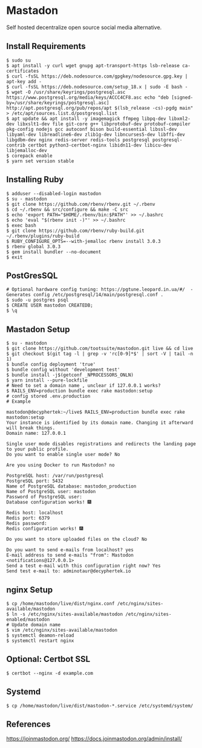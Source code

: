 Mastadon
=========

Self hosted decentralize open source social media alternative.

Install Requirements
---------------------

    $ sudo su
    $ apt install -y curl wget gnupg apt-transport-https lsb-release ca-certificates 
    $ curl -fsSL https://deb.nodesource.com/gpgkey/nodesource.gpg.key | apt-key add -
    $ curl -fsSL https://deb.nodesource.com/setup_18.x | sudo -E bash - 
    $ wget -O /usr/share/keyrings/postgresql.asc https://www.postgresql.org/media/keys/ACCC4CF8.asc echo "deb [signed-by=/usr/share/keyrings/postgresql.asc] http://apt.postgresql.org/pub/repos/apt $(lsb_release -cs)-pgdg main" > /etc/apt/sources.list.d/postgresql.list 
    $ apt update && apt install -y imagemagick ffmpeg libpq-dev libxml2-dev libxslt1-dev file git-core g++ libprotobuf-dev protobuf-compiler pkg-config nodejs gcc autoconf bison build-essential libssl-dev libyaml-dev libreadline6-dev zlib1g-dev libncurses5-dev libffi-dev libgdbm-dev nginx redis-server redis-tools postgresql postgresql-contrib certbot python3-certbot-nginx libidn11-dev libicu-dev libjemalloc-dev 
    $ corepack enable 
    $ yarn set version stable 

Installing Ruby
---------------

    $ adduser --disabled-login mastodon
    $ su - mastodon
    $ git clone https://github.com/rbenv/rbenv.git ~/.rbenv
    $ cd ~/.rbenv && src/configure && make -C src
    $ echo 'export PATH="$HOME/.rbenv/bin:$PATH"' >> ~/.bashrc
    $ echo 'eval "$(rbenv init -)"' >> ~/.bashrc
    $ exec bash
    $ git clone https://github.com/rbenv/ruby-build.git ~/.rbenv/plugins/ruby-build
    $ RUBY_CONFIGURE_OPTS=--with-jemalloc rbenv install 3.0.3
    $ rbenv global 3.0.3
    $ gem install bundler --no-document
    $ exit

PostGresSQL
-----------

    # Optional hardware config tuning: https://pgtune.leopard.in.ua/#/  - Generates config /etc/postgresql/14/main/postgresql.conf . 
    $ sudo -u postgres psql
    $ CREATE USER mastodon CREATEDB;
    $ \q

Mastadon Setup
--------------

    $ su - mastodon
    $ git clone https://github.com/tootsuite/mastodon.git live && cd live
    $ git checkout $(git tag -l | grep -v 'rc[0-9]*$' | sort -V | tail -n 1)
    $ bundle config deployment 'true'
    $ bundle config without 'development test'
    $ bundle install -j$(getconf _NPROCESSORS_ONLN)
    $ yarn install --pure-lockfile
    # Need to set a domain name , unclear if 127.0.0.1 works?
    $ RAILS_ENV=production bundle exec rake mastodon:setup
    # config stored .env.production
    # Example

    mastodon@decyphertek:~/live$ RAILS_ENV=production bundle exec rake mastodon:setup
    Your instance is identified by its domain name. Changing it afterward will break things.
    Domain name: 127.0.0.1

    Single user mode disables registrations and redirects the landing page to your public profile.
    Do you want to enable single user mode? No

    Are you using Docker to run Mastodon? no

    PostgreSQL host: /var/run/postgresql
    PostgreSQL port: 5432
    Name of PostgreSQL database: mastodon_production
    Name of PostgreSQL user: mastodon
    Password of PostgreSQL user: 
    Database configuration works! 🎆

    Redis host: localhost
    Redis port: 6379
    Redis password: 
    Redis configuration works! 🎆

    Do you want to store uploaded files on the cloud? No

    Do you want to send e-mails from localhost? yes
    E-mail address to send e-mails "from": Mastodon <notifications@127.0.0.1>
    Send a test e-mail with this configuration right now? Yes
    Send test e-mail to: adminotaur@decyphertek.io
    
nginx Setup
------------

    $ cp /home/mastodon/live/dist/nginx.conf /etc/nginx/sites-available/mastodon
    $ ln -s /etc/nginx/sites-available/mastodon /etc/nginx/sites-enabled/mastodon
    # Update domain name
    $ vim /etc/nginx/sites-available/mastodon
    $ systemctl deamon-reload 
    $ systemctl restart nginx

Optional: Certbot SSL
---------------------

    $ certbot --nginx -d example.com

Systemd
-------

    $ cp /home/mastodon/live/dist/mastodon-*.service /etc/systemd/system/



References
----------

https://joinmastodon.org/
https://docs.joinmastodon.org/admin/install/